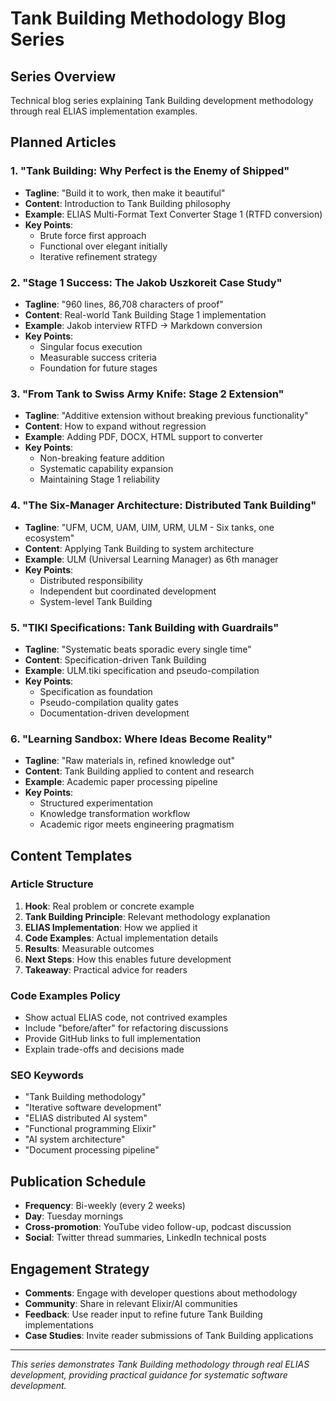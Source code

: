 # Tank Building Methodology Blog Series

## Series Overview
Technical blog series explaining Tank Building development methodology through real ELIAS implementation examples.

## Planned Articles

### 1. "Tank Building: Why Perfect is the Enemy of Shipped"
- **Tagline**: "Build it to work, then make it beautiful"
- **Content**: Introduction to Tank Building philosophy
- **Example**: ELIAS Multi-Format Text Converter Stage 1 (RTFD conversion)
- **Key Points**:
  - Brute force first approach
  - Functional over elegant initially
  - Iterative refinement strategy

### 2. "Stage 1 Success: The Jakob Uszkoreit Case Study"
- **Tagline**: "960 lines, 86,708 characters of proof"
- **Content**: Real-world Tank Building Stage 1 implementation
- **Example**: Jakob interview RTFD → Markdown conversion
- **Key Points**:
  - Singular focus execution
  - Measurable success criteria
  - Foundation for future stages

### 3. "From Tank to Swiss Army Knife: Stage 2 Extension"
- **Tagline**: "Additive extension without breaking previous functionality"
- **Content**: How to expand without regression
- **Example**: Adding PDF, DOCX, HTML support to converter
- **Key Points**:
  - Non-breaking feature addition
  - Systematic capability expansion
  - Maintaining Stage 1 reliability

### 4. "The Six-Manager Architecture: Distributed Tank Building"
- **Tagline**: "UFM, UCM, UAM, UIM, URM, ULM - Six tanks, one ecosystem"
- **Content**: Applying Tank Building to system architecture
- **Example**: ULM (Universal Learning Manager) as 6th manager
- **Key Points**:
  - Distributed responsibility
  - Independent but coordinated development
  - System-level Tank Building

### 5. "TIKI Specifications: Tank Building with Guardrails"
- **Tagline**: "Systematic beats sporadic every single time"
- **Content**: Specification-driven Tank Building
- **Example**: ULM.tiki specification and pseudo-compilation
- **Key Points**:
  - Specification as foundation
  - Pseudo-compilation quality gates
  - Documentation-driven development

### 6. "Learning Sandbox: Where Ideas Become Reality"
- **Tagline**: "Raw materials in, refined knowledge out"
- **Content**: Tank Building applied to content and research
- **Example**: Academic paper processing pipeline
- **Key Points**:
  - Structured experimentation
  - Knowledge transformation workflow
  - Academic rigor meets engineering pragmatism

## Content Templates

### Article Structure
1. **Hook**: Real problem or concrete example
2. **Tank Building Principle**: Relevant methodology explanation
3. **ELIAS Implementation**: How we applied it
4. **Code Examples**: Actual implementation details
5. **Results**: Measurable outcomes
6. **Next Steps**: How this enables future development
7. **Takeaway**: Practical advice for readers

### Code Examples Policy
- Show actual ELIAS code, not contrived examples
- Include "before/after" for refactoring discussions
- Provide GitHub links to full implementation
- Explain trade-offs and decisions made

### SEO Keywords
- "Tank Building methodology"
- "Iterative software development"
- "ELIAS distributed AI system"
- "Functional programming Elixir"
- "AI system architecture"
- "Document processing pipeline"

## Publication Schedule
- **Frequency**: Bi-weekly (every 2 weeks)
- **Day**: Tuesday mornings
- **Cross-promotion**: YouTube video follow-up, podcast discussion
- **Social**: Twitter thread summaries, LinkedIn technical posts

## Engagement Strategy
- **Comments**: Engage with developer questions about methodology
- **Community**: Share in relevant Elixir/AI communities
- **Feedback**: Use reader input to refine future Tank Building implementations
- **Case Studies**: Invite reader submissions of Tank Building applications

---

*This series demonstrates Tank Building methodology through real ELIAS development, providing practical guidance for systematic software development.*